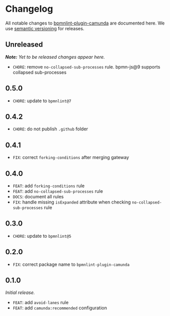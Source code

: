 # Changelog

All notable changes to [bpmnlint-plugin-camunda](https://github.com/bpmn-io/bpmnlint-plugin-camunda) are documented here. We use [semantic versioning](http://semver.org/) for releases.

## Unreleased

___Note:__ Yet to be released changes appear here._

* `CHORE`: remove `no-collapsed-sub-processes` rule. bpmn-js@9 supports collapsed sub-processes

## 0.5.0

* `CHORE`: update to `bpmnlint@7`

## 0.4.2

* `CHORE`: do not publish `.github` folder

## 0.4.1

* `FIX`: correct `forking-conditions` after merging gateway

## 0.4.0

* `FEAT`: add `forking-conditions` rule
* `FEAT`: add `no-collapsed-sub-processes` rule
* `DOCS`: document all rules
* `FIX`: handle missing `isExpanded` attribute when checking `no-collapsed-sub-processes` rule

## 0.3.0

* `CHORE`: update to `bpmnlint@5`

## 0.2.0

* `FIX`: correct package name to `bpmnlint-plugin-camunda`

## 0.1.0

_Initial release._

* `FEAT`: add `avoid-lanes` rule
* `FEAT`: add `camunda:recommended` configuration
